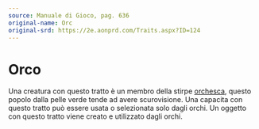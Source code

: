 ```yaml
---
source: Manuale di Gioco, pag. 636
original-name: Orc
original-srd: https://2e.aonprd.com/Traits.aspx?ID=124
---
```


# Orco

Una creatura con questo tratto è un membro della stirpe
[orchesca](/stirpi/orco), questo popolo dalla pelle verde tende ad avere
scurovisione. Una capacita con questo tratto può essere usata o selezionata solo
dagli orchi. Un oggetto con questo tratto viene creato e utilizzato dagli orchi.

